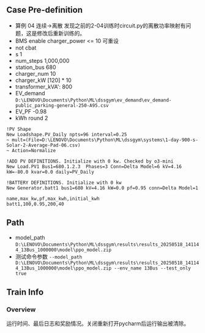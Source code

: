 

## Case Pre-definition

- 算例 04 连续->离散 发现之前的2-04训练时circuit.py的离散功率映射有问题，这是修改后重新训练的。
- BMS enable charger_power <= 10 可重设
- not cbat
- s 1
- num_steps 1,000,000
- station_bus 680
- charger_num 10
- charger_kW \[120\] * 10
- transformer_kVA': 800
- EV_demand `D:\LENOVO\Documents\Python\ML\dssgym\ev_demand\ev_demand-public_parking-general-250-A95.csv`
- EV_PF -0.98
- kWh round 2


```dss
!PV Shape
New Loadshape.PV_Daily npts=96 interval=0.25
~ mult=(File=D:\LENOVO\Documents\Python\ML\dssgym\systems\1-day-900-s-Solar-2-Average-Pad-06.csv)
~ Action=Normalize

!ADD PV DEFINITIONS. Initialize with 0 kw. Checked by o3-mini
New Load.PV1 Bus1=680.1.2.3  Phases=3 Conn=Delta Model=6 kV=4.16 kW=-80.0 kvar=0.0 daily=PV_Daily

!BATTERY DEFINITIONS. Initialize with 0 kw
New Generator.batt1 bus1=680 kV=4.16 kW=0.0 pf=0.95 conn=Delta Model=1
```

```csv
name,max_kw,pf,max_kwh,initial_kwh
batt1,100,0.95,200,40
```

## Path

- model_path `D:\LENOVO\Documents\Python\ML\dssgym\results\results_20250518_141144_13Bus_1000000\model\ppo_model.zip`
- 测试命令参数 `--model_path D:\LENOVO\Documents\Python\ML\dssgym\results\results_20250518_141144_13Bus_1000000\model\ppo_model.zip --env_name 13Bus --test_only true`


## Train Info

### Overview

运行时间、最后日志和奖励情况。关闭重新打开pycharm后运行输出被清除。

```text

```